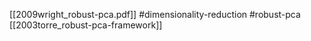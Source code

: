 [[2009wright_robust-pca.pdf]]
#dimensionality-reduction #robust-pca
[[2003torre_robust-pca-framework]]

